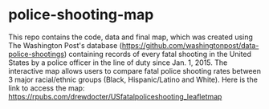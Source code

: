 # police-shooting-map

This repo contains the code, data and final map, which was created using The Washington Post's database (https://github.com/washingtonpost/data-police-shootings) 
containing records of  every fatal shooting in the United States by a police officer in the line of duty since Jan. 1, 2015. The interactive map allows users to compare fatal police shooting rates between 3 major racial/ethnic groups (Black, Hispanic/Latino and White). Here is the link to access the map:
https://rpubs.com/drewdocter/USfatalpoliceshooting_leafletmap

